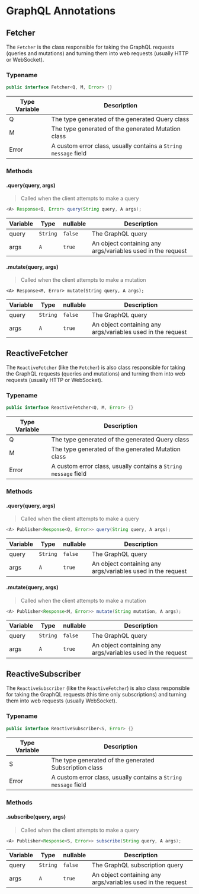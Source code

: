 # GraphQL Annotations
## Fetcher
The `Fetcher` is the class responsible for taking the GraphQL requests (queries and mutations) and turning them into web 
requests (usually HTTP or WebSocket). 
### Typename
```java
public interface Fetcher<Q, M, Error> {}
```

|Type Variable | Description |
|---|---|
|Q     | The type generated of the generated Query class        |
|M     | The type generated of the generated Mutation class     |
|Error | A custom error class, usually contains a `String message` field |

### Methods
#### .query(query, args)
> Called when the client attempts to make a query
```java
<A> Response<Q, Error> query(String query, A args);
```


|Variable |Type|nullable| Description |
|---|---|---|---|
|query|`String`|`false`|The GraphQL query|
|args|`A`|`true`|An object containing any args/variables used in the request|

#### .mutate(query, args)
> Called when the client attempts to make a mutation
```
<A> Response<M, Error> mutate(String query, A args);
```

|Variable |Type|nullable| Description |
|---|---|---|---|
|query|`String`|`false`|The GraphQL query|
|args|`A`|`true`|An object containing any args/variables used in the request|


## ReactiveFetcher
The `ReactiveFetcher` (like the `Fetcher`) is also class responsible for taking the GraphQL requests (queries and mutations) 
and turning them into web requests (usually HTTP or WebSocket).
### Typename
```java
public interface ReactiveFetcher<Q, M, Error> {}
```

|Type Variable | Description |
|---|---|
|Q     | The type generated of the generated Query class        |
|M     | The type generated of the generated Mutation class     |
|Error | A custom error class, usually contains a `String message` field |

### Methods
#### .query(query, args)
> Called when the client attempts to make a query
```java
<A> Publisher<Response<Q, Error>> query(String query, A args);
```

|Variable |Type|nullable| Description |
|---|---|---|---|
|query|`String`|`false`|The GraphQL query|
|args|`A`|`true`|An object containing any args/variables used in the request|

#### .mutate(query, args)
> Called when the client attempts to make a mutation
```java
<A> Publisher<Response<M, Error>> mutate(String mutation, A args);
```

|Variable |Type|nullable| Description |
|---|---|---|---|
|query|`String`|`false`|The GraphQL query|
|args|`A`|`true`|An object containing any args/variables used in the request|

## ReactiveSubscriber
The `ReactiveSubscriber` (like the `ReactiveFetcher`) is also class responsible for taking the GraphQL requests (this time
only subscriptions) and turning them into web requests (usually WebSocket).
### Typename
```java
public interface ReactiveSubscriber<S, Error> {}
```

|Type Variable | Description |
|---|---|
|S     | The type generated of the generated Subscription class          |
|Error | A custom error class, usually contains a `String message` field |

### Methods
#### .subscribe(query, args)
> Called when the client attempts to make a query
```java
<A> Publisher<Response<S, Error>> subscribe(String query, A args);
```

|Variable |Type|nullable| Description |
|---|---|---|---|
|query|`String`|`false`|The GraphQL subscription query|
|args|`A`|`true`|An object containing any args/variables used in the request|
